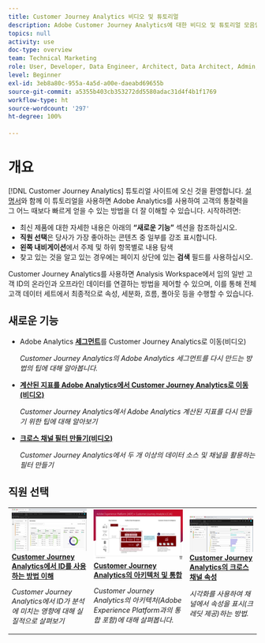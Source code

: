 ```yaml
---
title: Customer Journey Analytics 비디오 및 튜토리얼
description: Adobe Customer Journey Analytics에 대한 비디오 및 튜토리얼 모음입니다.
topics: null
activity: use
doc-type: overview
team: Technical Marketing
role: User, Developer, Data Engineer, Architect, Data Architect, Admin, Leader
level: Beginner
exl-id: 3eb8a80c-955a-4a5d-a00e-daeabd69655b
source-git-commit: a5355b403cb353272dd5580adac31d4f4b1f1769
workflow-type: ht
source-wordcount: '297'
ht-degree: 100%

---
```


# 개요

[!DNL Customer Journey Analytics] 튜토리얼 사이트에 오신 것을 환영합니다. [설명서](https://docs.adobe.com/content/help/ko/analytics-platform/using/cja-landing.html)와 함께 이 튜토리얼을 사용하면 Adobe Analytics를 사용하여 고객의 통찰력을 그 어느 때보다 빠르게 얻을 수 있는 방법을 더 잘 이해할 수 있습니다.  시작하려면:

* 최신 제품에 대한 자세한 내용은 아래의 **“새로운 기능”** 섹션을 참조하십시오.
* **직원 선택**&#x200B;은 당사가 가장 좋아하는 콘텐츠 중 일부를 강조 표시합니다.
* **왼쪽 내비게이션**&#x200B;에서 주제 및 하위 항목별로 내용 탐색
* 찾고 있는 것을 알고 있는 경우에는 페이지 상단에 있는 **검색** 필드를 사용하십시오.

Customer Journey Analytics를 사용하면 Analysis Workspace에서 임의 일반 고객 ID의 온라인과 오프라인 데이터를 연결하는 방법을 제어할 수 있으며, 이를 통해 전체 고객 데이터 세트에서 최종적으로 속성, 세분화, 흐름, 폴아웃 등을 수행할 수 있습니다.

## 새로운 기능

* Adobe Analytics **[세그먼트](components/filters/moving-adobe-analytics-segments-to-customer-journey-analytics.md)**&#x200B;를 Customer Journey Analytics로 이동(비디오)

   *Customer Journey Analytics의 Adobe Analytics 세그먼트를 다시 만드는 방법의 팁에 대해 알아봅니다.*

* **[계산된 지표를 Adobe Analytics에서 Customer Journey Analytics로 이동(비디오)](components/calc-metrics/moving-your-calculated-metrics-from-adobe-analytics-to-customer-journey-analytics.md)**

   *Customer Journey Analytics에서 Adobe Analytics 계산된 지표를 다시 만들기 위한 팁에 대해 알아보기*

* **[크로스 채널 필터 만들기(비디오)](components/filters/creating-cross-channel-filters-in-customer-journey-analytics.md)**

   *Customer Journey Analytics에서 두 개 이상의 데이터 소스 및 채널을 활용하는 필터 만들기*

## 직원 선택

<table>
<tr>
  <td>
    <a href="visitor-id/understanding-how-customer-journey-analytics-uses-identity.md">
      <img alt="CJA에서 ID를 사용하는 방법 이해" src="assets/30750.jpg" />
    </a>
    <div>
      <a href="visitor-id/understanding-how-customer-journey-analytics-uses-identity.md">
    <strong>Customer Journey Analytics에서 ID를 사용하는 방법 이해</strong>
    </a>
    </div>
    <p>
    <em>Customer Journey Analytics에서 ID가 분석에 미치는 영향에 대해 실질적으로 살펴보기</em>
    <p>
  </td>
   <td>
    <a href="architecture/architecture-and-integrations-of-cja.md">
      <img alt="Customer Journey Analytics의 아키텍처 및 통합" src="assets/32483.jpg" />
    </a>
    <div>
      <a href="architecture/architecture-and-integrations-of-cja.md">
    <strong>Customer Journey Analytics의 아키텍처 및 통합</strong>
    </a>
    </div>
    <p>
    <em>Customer Journey Analytics의 아키텍처(Adobe Experience Platform과의 통합 포함)에 대해 살펴봅니다.</em>
    <p>
  </td>
  <td>
    <a href="visualizations/cross-channel-attribution-in-customer-journey-analytics.md">
      <img alt="Customer Journey Analytics의 크로스 채널 속성" src="assets/31772.jpg" />
    </a>
    <div>
      <a href="visualizations/cross-channel-attribution-in-customer-journey-analytics.md">
    <strong>Customer Journey Analytics의 크로스 채널 속성</strong>
    </a>
    </div>
    <p>
    <em>시각화를 사용하여 채널에서 속성을 표시(크레딧 제공)하는 방법.</em>
    <p>
  </td>
</tr>
</table>

